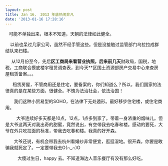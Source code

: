 ```yaml
---
layout: post
title: Jan 16， 2013 年底热闹非凡
date: '2013-01-16 17:28:16'
---
```



   可能不单独出来，根本不知道，天朝的法律如此健全。

    以前也呆过几家公司，虽然不经手管这些。但是没接触过监管部门乌拉拉成群结队来扫楼。

     从12月份至今，先后**区工商局来看营业执照，后来前几天**财政局，国税，地税，工商联合摸底楼宇租赁调查表，到今天**区国土资源部房产交易中心来查房屋租赁备案。。。

      租赁房屋，不管商用还是住宅，要备案的，你们知道么？所以，我们国家的法律真的是在某些方面，很健全。不愧为法治社会，依法治国！

       我们这种小贸易型的SOHO，在法律下无处遁形。最好移步住宅楼，或住宅商用。

         大爷连续好多天都是10点，12点，1点多到家了。带着一身浓重的烟味儿。但是大爷这两天对我出奇的甜蜜，竟然说出，有空带我去吃春和楼。感动的要死，大爷在外只吃拉面的标准，带我去吃春和楼。我真的好开森。

       大爷还说，有机会带我去杭州看婚纱非常便宜，逛逛湿地。很开森。你要是敢骗我就死定了。一定要带我去O(∩_∩)O

          大傻过生日，happy 去。不知道海边人音乐餐厅有没有那么好吃。


